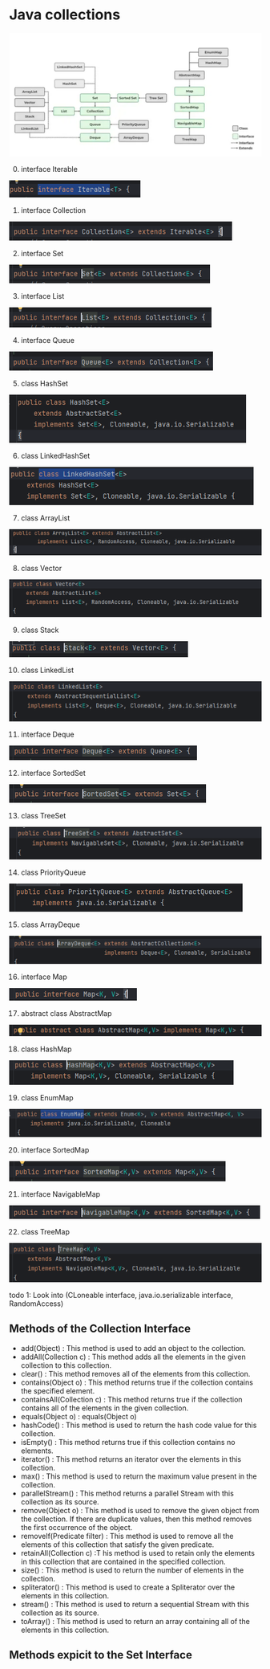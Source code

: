 # Java collections

![alt text](image.png)

0. interface Iterable

![alt text](image-1.png)

1. interface Collection

![alt text](image-2.png)

2. interface Set

![alt text](image-3.png)

3. interface List

![alt text](image-4.png)

4. interface Queue

![alt text](image-5.png)

5. class HashSet

![alt text](image-6.png)

6. class LinkedHashSet

![alt text](image-7.png)

7. class ArrayList

![alt text](image-8.png)

8. class Vector

![alt text](image-9.png)

9. class Stack

![alt text](image-10.png)

10. class LinkedList

![alt text](image-11.png)

11. interface Deque

![alt text](image-12.png)

12. interface SortedSet

![alt text](image-17.png)

13. class TreeSet

![alt text](image-18.png)

14. class PriorityQueue

![alt text](image-19.png)

15. class ArrayDeque

![alt text](image-20.png)


16. interface Map

![alt text](image-13.png)

17. abstract class AbstractMap

![alt text](image-14.png)

18. class HashMap

![alt text](image-24.png)

19. class EnumMap

![alt text](image-16.png)

20. interface SortedMap

![alt text](image-21.png)

21. interface NavigableMap

![alt text](image-22.png)

22. class TreeMap

![alt text](image-23.png)










todo 1: Look into (CLoneable interface, java.io.serializable interface, RandomAccess)

## Methods of the Collection Interface
- add(Object) : This method is used to add an object to the collection.
- addAll(Collection c) :  This method adds all the elements in the given collection to this collection.
- clear() : This method removes all of the elements from this collection.
- contains(Object o) : This method returns true if the collection contains the specified element.
- containsAll(Collection c) : This method returns true if the collection contains all of the elements in the given collection.
- equals(Object o) : equals(Object o)
- hashCode() : This method is used to return the hash code value for this collection.
- isEmpty() : This method returns true if this collection contains no elements.
- iterator() : This method returns an iterator over the elements in this collection.
- max() : This method is used to return the maximum value present in the collection.
- parallelStream() : This method returns a parallel Stream with this collection as its source.
- remove(Object o) : This method is used to remove the given object from the collection. If there are duplicate values, then this method removes the first occurrence of the object.
- removeIf(Predicate filter) : This method is used to remove all the elements of this collection that satisfy the given predicate.
- retainAll(Collection c) :T his method is used to retain only the elements in this collection that are contained in the specified collection.
- size() : This method is used to return the number of elements in the collection.
- spliterator() : This method is used to create a Spliterator over the elements in this collection.
- stream() : This method is used to return a sequential Stream with this collection as its source.
- toArray() : This method is used to return an array containing all of the elements in this collection.

## Methods expicit to the Set Interface


